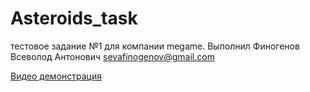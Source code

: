 # Asteroids_task
тестовое задание №1 для компании megame. Выполнил Финогенов Всеволод Антонович sevafinogenov@gmail.com

[Видео демонстрация](https://youtu.be/on8qIsdyD6Y)
